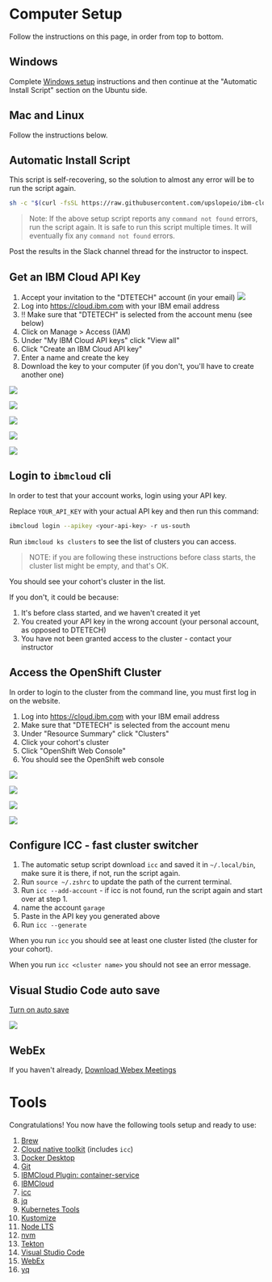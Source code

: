 # Computer Setup

Follow the instructions on this page, in order from top to bottom.

## Windows

Complete [Windows setup](./windows.md) instructions and then continue at the "Automatic Install Script" section on the Ubuntu side.

## Mac and Linux

Follow the instructions below.

## Automatic Install Script

This script is self-recovering, so the solution to almost any error will be to run the script again.

```bash
sh -c "$(curl -fsSL https://raw.githubusercontent.com/upslopeio/ibm-cloud-garage-training/main/computer-setup/setup-mac-linux.sh)"
```

> Note: If the above setup script reports any `command not found` errors, run the script again. It is safe to run this script multiple times. It will eventually fix any `command not found` errors.

Post the results in the Slack channel thread for the instructor to inspect.

## Get an IBM Cloud API Key

1. Accept your invitation to the "DTETECH" account (in your email)
   ![](../img/invitation.png)
1. Log into https://cloud.ibm.com with your IBM email address
1. ‼️ Make sure that "DTETECH" is selected from the account menu (see below)
1. Click on Manage > Access (IAM)
1. Under "My IBM Cloud API keys" click "View all"
1. Click "Create an IBM Cloud API key"
1. Enter a name and create the key
1. Download the key to your computer (if you don't, you'll have to create another one)

![](../img/apikey-menu.png)

![](../img/apikey-iam.png)

![](../img/apikey-list.png)

![](../img/apikey-name.png)

![](../img/apikey-copy.png)

## Login to `ibmcloud` cli

In order to test that your account works, login using your API key.

Replace `YOUR_API_KEY` with your actual API key and then run this command:

```bash
ibmcloud login --apikey <your-api-key> -r us-south
```

Run `ibmcloud ks clusters` to see the list of clusters you can access.

> NOTE: if you are following these instructions before class starts, the cluster list might be empty, and that's OK.

You should see your cohort's cluster in the list.

If you don't, it could be because:

1. It's before class started, and we haven't created it yet
1. You created your API key in the wrong account (your personal account, as opposed to DTETECH)
1. You have not been granted access to the cluster - contact your instructor

## Access the OpenShift Cluster

In order to login to the cluster from the command line, you must first log in on the website.

1. Log into https://cloud.ibm.com with your IBM email address
1. Make sure that "DTETECH" is selected from the account menu
1. Under "Resource Summary" click "Clusters"
1. Click your cohort's cluster
1. Click "OpenShift Web Console"
1. You should see the OpenShift web console

![](../img/ibmcloud-account.png)

![](../img/ibmcloud-clusters.png)

![](../img/ibmcloud-openshift-console.png)

![](../img/openshift-web-console.png)

## Configure ICC - fast cluster switcher

1. The automatic setup script download `icc` and saved it in `~/.local/bin`, make sure it is there, if not, run the script again.
1. Run `source ~/.zshrc` to update the path of the current terminal.
1. Run `icc --add-account` - if icc is not found, run the script again and start over at step 1.
1. name the account `garage`
1. Paste in the API key you generated above
1. Run `icc --generate`

When you run `icc` you should see at least one cluster listed (the cluster for your cohort).

When you run `icc <cluster name>` you should not see an error message.

## Visual Studio Code auto save

[Turn on auto save](https://code.visualstudio.com/docs/editor/codebasics#_save-auto-save)

![](../img/vscode-autosave.png)

## WebEx

If you haven't already, [Download Webex Meetings](https://www.webex.com/downloads.html)

# Tools

Congratulations! You now have the following tools setup and ready to use:

1. [Brew](https://brew.sh/)
1. [Cloud native toolkit](https://cloudnativetoolkit.dev/setup/fast-start/) (includes `icc`)
1. [Docker Desktop](https://docs.docker.com/get-docker/)
1. [Git](https://git-scm.com/book/en/v2/Getting-Started-Installing-Git)
1. [IBMCloud Plugin: container-service](https://cloud.ibm.com/docs/containers?topic=containers-cs_cli_install)
1. [IBMCloud](https://github.com/IBM-Cloud/ibm-cloud-cli-release/releases/)
1. [icc](../icc)
1. [jq](https://stedolan.github.io/jq/download/)
1. [Kubernetes Tools](https://kubernetes.io/docs/tasks/tools/)
1. [Kustomize](https://kubectl.docs.kubernetes.io/installation/kustomize/)
1. [Node LTS](https://nodejs.org/en/download/)
1. [nvm](https://github.com/nvm-sh/nvm#installing-and-updating)
1. [Tekton](https://github.com/tektoncd/cli)
1. [Visual Studio Code](https://code.visualstudio.com/download)
1. [WebEx](https://www.webex.com/downloads.html)
1. [yq](https://github.com/mikefarah/yq)

